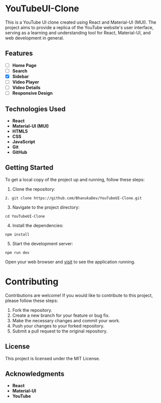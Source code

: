 # YouTubeUI-Clone
This is a YouTube UI clone created using React and Material-UI (MUI). The project aims to provide a replica of the YouTube website's user interface, serving as a learning and understanding tool for React, Material-UI, and web development in general.

## Features

* [ ] **Home Page**
* [ ] **Search**
* [x] **Sidebar**
* [ ] **Video Player**
* [ ] **Video Details**
* [ ] **Responsive Design**

## Technologies Used

* **React**
* **Material-UI (MUI)**
* **HTML5**
* **CSS**
* **JavaScript**
* **Git**
* **GitHub**


## Getting Started

To get a local copy of the project up and running, follow these steps:

1. Clone the repository:
````
2. git clone https://github.com/BhanukaDev/YouTubeUI-Clone.git
````

3. Navigate to the project directory:
````
cd YouTubeUI-Clone
````

4. Install the dependencies:
````
npm install
````

5. Start the development server:
````
npm run dev
````
Open your web browser and [visit](http://localhost:3000) to see the application running.

# Contributing

Contributions are welcome! If you would like to contribute to this project, please follow these steps:

1. Fork the repository.
2. Create a new branch for your feature or bug fix.
3. Make the necessary changes and commit your work.
4. Push your changes to your forked repository.
5. Submit a pull request to the original repository.

## License

This project is licensed under the MIT License.

## Acknowledgments

* **React**
* **Material-UI**
* **YouTube**
